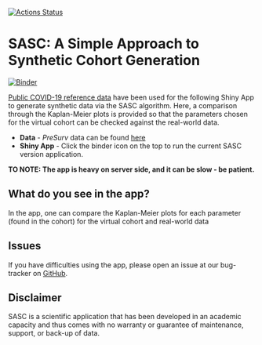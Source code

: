 [![Actions Status](https://github.com/Fraunhofer-ITMP/SASC/workflows/repo2docker/badge.svg)](https://github.com/Fraunhofer-ITMP/SASC/actions)

# SASC:  A Simple Approach to Synthetic Cohort Generation
[![Binder](https://mybinder.org/badge_logo.svg)](https://mybinder.org/v2/gh/Fraunhofer-ITMP/SASC/main?urlpath=shiny/)

[Public COVID-19 reference data](https://github.com/HAIRLAB/Pre_Surv_COVID_19/tree/master/data) have been used for the following Shiny App to generate synthetic data via the SASC algorithm. Here, a comparison through the Kaplan-Meier plots is provided so that the parameters chosen for the virtual cohort can be checked against the real-world data.

- **Data** - *PreSurv* data can be found [here](https://github.com/HAIRLAB/Pre_Surv_COVID_19/tree/master/data)
- **Shiny App** - Click the binder icon on the top to run the current SASC version application.

<b>TO NOTE: The app is heavy on server side, and it can be slow - be patient.</b> 

## What do you see in the app?
In the app, one can compare the Kaplan-Meier plots for each parameter (found in the cohort) for the virtual cohort and real-world data


## Issues
If you have difficulties using the app, please open an issue at our bug-tracker on [GitHub](https://github.com/Fraunhofer-ITMP/SASC/issues).


## Disclaimer
SASC is a scientific application that has been developed in an academic capacity and thus comes with no warranty or guarantee of maintenance, support, or back-up of data.

